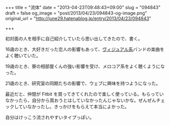 +++
title = "流体"
date = "2013-04-23T09:48:43+09:00"
slug = "094843"
draft = false
og_image = "post/2013/04/23/094843-og-image.png"
original_url = "http://june29.hatenablog.jp/entry/2013/04/23/094843"

+++

<p>初対面の人を相手に自己紹介していたら思い出してきたので、書く。</p>
<p>16歳のとき、大好きだった恋人の影響もあって、<a class="keyword" href="http://d.hatena.ne.jp/keyword/%A5%F4%A5%A3%A5%B8%A5%E5%A5%A2%A5%EB%B7%CF">ヴィジュアル系</a>バンドの楽曲をよく聴いていた。</p>
<p>19歳のとき、寮の相部屋くんの強い影響を受け、メロコア系をよく聴くようになった。</p>
<p>21歳のとき、研究室の同期たちの影響で、ウェブに興味を持つようになった。</p>
<p>最近だと、仲間が Fitbit を買ってきてくれたので楽しく使っている。もらっていなかったら、自分から買おうとはしていなかったんじゃないかな。ぜんぜんチェックしていなかったし。きっかけをもらえて本当によかった。</p>
<p>自分はけっこう流されやすいタイプっぽい。</p>
